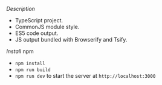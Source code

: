 *Description*

* TypeScript project.
* CommonJS module style.
* ES5 code output.
* JS output bundled with Browserify and Tsify.

*Install*
npm 
* `npm install`
* `npm run build`
* `npm run dev` to start the server at `http://localhost:3000`
